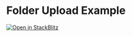 # Folder Upload Example 

[![Open in StackBlitz](https://developer.stackblitz.com/img/open_in_stackblitz.svg)](https://stackblitz.com/github/lens-protocol/grove-client/tree/main/examples/folder-upload)
